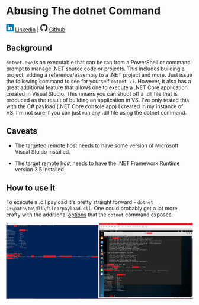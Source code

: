 # Abusing The dotnet Command

![Linkedin](Post%20Images/linkedin.png) [Linkedin](https://www.linkedin.com/in/ryangore/) | ![Github](Post%20Images/github.png) [Github](https://github.com/0v3rride)

## Background

`dotnet.exe` is an executable that can be ran from a PowerShell or command prompt to manage .NET source code or projects. This includes building a project, adding a reference/assembly to a .NET project and more. Just issue the following command to see for yourself `dotnet /?`. However, it also has a great additional feature that allows one to execute a .NET Core application created in Visual Studio. This means you can shoot off a .dll file that is produced as the result of building an application in VS. I've only tested this with the C# payload (.NET Core console app) I created in my instance of VS. I'm not sure if you can just run any .dll file using the dotnet command.

## Caveats

* The targeted remote host needs to have some version of Microsoft Visual Stuido installed.

* The target remote host needs to have the .NET Framework Runtime version 3.5 installed.

## How to use it

To execute a .dll payload it's pretty straight forward - `dotnet C:\path\to\dll\fileorpayload.dll`. One could probably get a lot more crafty with the additional [options](https://docs.microsoft.com/en-us/dotnet/core/tools/dotnet?tabs=netcore21) that the `dotnet` command exposes.

![dll-exec-dotnet](Post%20Images/Abusing-dotnet-imgs/dotnet-exec.png)

